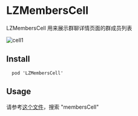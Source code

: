# LZMembersCell
LZMembersCell 用来展示群聊详情页面的群成员列表


![cell1](https://cloud.githubusercontent.com/assets/5022872/7812052/9dc1d20c-03e1-11e5-81bf-9fb4d4c8525e.png)

## Install
```
  pod 'LZMembersCell'
```

## Usage

请参考[这个文件](https://github.com/leancloud/leanchat-ios/blob/master/LeanChat/LeanChat/controllers/conv/CDConvDetailVC.m#L182-L184)，搜索 "membersCell"

